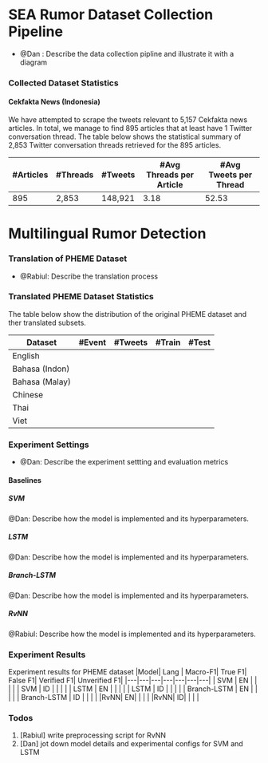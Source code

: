 # SEA Rumor Dataset Collection Pipeline
 - @Dan : Describe the data collection pipline and illustrate it with a diagram 

### Collected Dataset Statistics 
#### Cekfakta News (Indonesia)
We have attempted to scrape the tweets relevant to 5,157 Cekfakta news articles. In total, we manage to find 895 articles that at least have 1 Twitter conversation thread. The table below shows the statistical summary of 2,853 Twitter conversation threads retrieved for the 895 articles.

|#Articles|#Threads|#Tweets|#Avg Threads per Article| #Avg Tweets per Thread|
|---|---|---|---|---|
|895|2,853|148,921| 3.18|52.53|

# Multilingual Rumor Detection

### Translation of PHEME Dataset
- @Rabiul: Describe the translation process

### Translated PHEME Dataset Statistics
The table below show the distribution of the original PHEME dataset and ther translated subsets.

|Dataset|#Event|#Tweets|#Train|#Test|
|---|---|---|---|---|
|English| | | | |
|Bahasa (Indon)| | | | |
|Bahasa (Malay)| | | | |
|Chinese| | | | |
|Thai| | | | |
|Viet| | | | | 


### Experiment Settings
- @Dan: Describe the experiment settting and evaluation metrics

#### Baselines

##### SVM
@Dan: Describe how the model is implemented and its hyperparameters.

##### LSTM
@Dan: Describe how the model is implemented and its hyperparameters.

##### Branch-LSTM
@Dan: Describe how the model is implemented and its hyperparameters.

##### RvNN
@Rabiul: Describe how the model is implemented and its hyperparameters.

### Experiment Results
Experiment results for PHEME dataset
|Model| Lang | Macro-F1| True F1| False F1| Verified F1| Unverified F1|
|---|---|---|---|---|---|---|
| SVM | EN | | | |
| SVM | ID | |  | |
| LSTM | EN | | | |
| LSTM | ID | |  | |
| Branch-LSTM | EN | | | |
| Branch-LSTM | ID | |  | |
|RvNN| EN|  |  | |
|RvNN| ID| | |  |



### Todos
1. [Rabiul] write preprocessing script for RvNN
2. [Dan] jot down model details and experimental configs for SVM and LSTM

